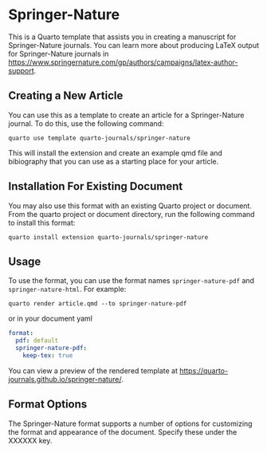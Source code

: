 # Springer-Nature

This is a Quarto template that assists you in creating a manuscript for Springer-Nature journals. You can learn more about producing LaTeX output for Springer-Nature journals in https://www.springernature.com/gp/authors/campaigns/latex-author-support.

## Creating a New Article

You can use this as a template to create an article for a Springer-Nature journal. To do this, use the following command:

```quarto use template quarto-journals/springer-nature```

This will install the extension and create an example qmd file and bibiography that you can use as a starting place for your article.

## Installation For Existing Document

You may also use this format with an existing Quarto project or document. From the quarto project or document directory, run the following command to install this format:

```quarto install extension quarto-journals/springer-nature```

## Usage 

To use the format, you can use the format names `springer-nature-pdf` and `springer-nature-html`. For example:

```quarto render article.qmd --to springer-nature-pdf```

or in your document yaml

```yaml
format:
  pdf: default
  springer-nature-pdf:
    keep-tex: true    
```

You can view a preview of the rendered template at <https://quarto-journals.github.io/springer-nature/>.

## Format Options

The Springer-Nature format supports a number of options for customizing the format and appearance of the document. Specify these under the XXXXXX key.